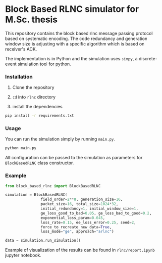 # Block Based RLNC simulator for M.Sc. thesis

This repository contains the block based rlnc message passing protocol based on systematic encoding. The code redundancy and generation window size is adjusting with a specific algorithm which is based on receiver's ACK.

The implementation is in Python and the simulation uses `simpy`, a discrete-event simulation tool for python.

### Installation

1. Clone the repository

1. `cd` into `rlnc` directory

1. install the dependencies

```bash
pip install -r requirements.txt
```

### Usage

You can run the simulation simply by running `main.py`.

```bash
python main.py
```

All configuration can be passed to the simulation as parameters for `BlockBasedRLNC` class constructor.

### Example

```python
from block_based_rlnc import BlockBasedRLNC

simulation = BlockBasedRLNC(
                field_order=2**8, generation_size=16,
                packet_size=16, total_size=1024*32,
                initial_redundancy=1, initial_window_size=1,
                ge_loss_good_to_bad=0.05, ge_loss_bad_to_good=0.2,
                exponential_loss_param=0.045,
                loss_rate=0.15, ee_loss_error=0.25, seed=2,
                force_to_recreate_new_data=True,
                loss_mode="ge", approach="arlnc")

data = simulation.run_simulation()

```

Example of visualization of the results can be found in `rlnc/report.ipynb` jupyter notebook.
